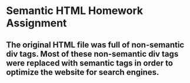 # Semantic HTML Homework Assignment
## The original HTML file was full of non-semantic div tags.  Most of these non-semantic div tags were replaced with semantic tags in order to optimize the website for search engines.
